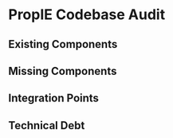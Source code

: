 # PropIE Codebase Audit
## Existing Components
## Missing Components
## Integration Points
## Technical Debt
